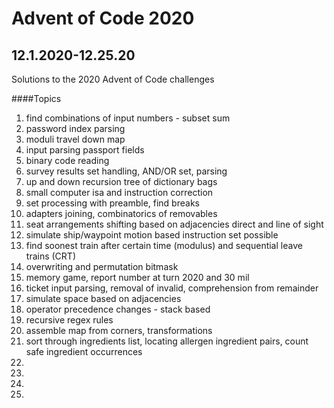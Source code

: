 # Advent of Code 2020
## 12.1.2020-12.25.20

Solutions to the 2020 Advent of Code challenges

####Topics
1. find combinations of input numbers - subset sum
2. password index parsing
3. moduli travel down map
4. input parsing passport fields
5. binary code reading
6. survey results set handling, AND/OR set, parsing
7. up and down recursion tree of dictionary bags
8. small computer isa and instruction correction
9. set processing with preamble, find breaks
10. adapters joining, combinatorics of removables
11. seat arrangements shifting based on adjacencies direct and line of sight
12. simulate ship/waypoint motion based instruction set possible
13. find soonest train after certain time (modulus) and sequential leave trains (CRT)
14. overwriting and permutation bitmask
15. memory game, report number at turn 2020 and 30 mil
16. ticket input parsing, removal of invalid, comprehension from remainder
17. simulate space based on adjacencies
18. operator precedence changes - stack based
19. recursive regex rules
20. assemble map from corners, transformations
21. sort through ingredients list, locating allergen ingredient pairs, count safe ingredient occurrences
22. 
23. 
24. 
25. 